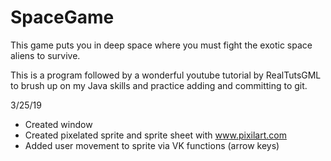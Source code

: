 # SpaceGame
This game puts you in deep space where you must fight the exotic space aliens to survive.

This is a program followed by a wonderful youtube tutorial by RealTutsGML to brush up on my Java skills and practice adding and committing 
to git.

3/25/19
  - Created window
  - Created pixelated sprite and sprite sheet with www.pixilart.com 
  - Added user movement to sprite via VK functions (arrow keys)

